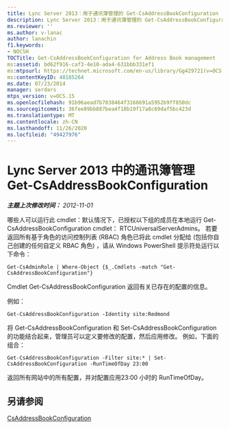 ```yaml
---
title: Lync Server 2013：用于通讯簿管理的 Get-CsAddressBookConfiguration
description: Lync Server 2013：用于通讯簿管理的 Get-CsAddressBookConfiguration。
ms.reviewer: ''
ms.author: v-lanac
author: lanachin
f1.keywords:
- NOCSH
TOCTitle: Get-CsAddressBookConfiguration for Address Book management
ms:assetid: bd62f916-caf3-4e10-ada4-631bbb331ef1
ms:mtpsurl: https://technet.microsoft.com/en-us/library/Gg429721(v=OCS.15)
ms:contentKeyID: 48185264
ms.date: 07/23/2014
manager: serdars
mtps_version: v=OCS.15
ms.openlocfilehash: 91b96aead7b7038464f3166691a5952b9ff850dc
ms.sourcegitcommit: 36fee89bb887bea4f18b19f17a8c69daf5bc423d
ms.translationtype: MT
ms.contentlocale: zh-CN
ms.lasthandoff: 11/26/2020
ms.locfileid: "49427976"
---
```

# <a name="get-csaddressbookconfiguration-for-address-book-management-in-lync-server-2013"></a>Lync Server 2013 中的通讯簿管理 Get-CsAddressBookConfiguration

<div data-xmlns="http://www.w3.org/1999/xhtml">

<div class="topic" data-xmlns="http://www.w3.org/1999/xhtml" data-msxsl="urn:schemas-microsoft-com:xslt" data-cs="https://msdn.microsoft.com/">

<div data-asp="https://msdn2.microsoft.com/asp">



</div>

<div id="mainSection">

<div id="mainBody">

<span> </span>

_**主题上次修改时间：** 2012-11-01_

哪些人可以运行此 cmdlet：默认情况下，已授权以下组的成员在本地运行 Get-CsAddressBookConfiguration cmdlet： RTCUniversalServerAdmins。 若要返回所有基于角色的访问控制列表 (RBAC) 角色已将此 cmdlet 分配给 (包括你自己创建的任何自定义 RBAC 角色) ，请从 Windows PowerShell 提示符处运行以下命令：

    Get-CsAdminRole | Where-Object {$_.Cmdlets -match "Get-CsAddressBookConfiguration"}

Cmdlet Get-CsAddressBookConfiguration 返回有关已存在的配置的信息。

例如：

    Get-CsAddressBookConfiguration -Identity site:Redmond

将 Get-CsAddressBookConfiguration 和 Set-CsAddressBookConfiguration 的功能结合起来，管理员可以定义要修改的配置，然后应用修改。 例如，下面的组合：

    Get-CsAddressBookConfiguration -Filter site:* | Set-CsAddressBookConfiguration -RunTimeOfDay 23:00

返回所有网站中的所有配置，并对配置应用23:00 小时的 RunTimeOfDay。

<div>

## <a name="see-also"></a>另请参阅


[CsAddressBookConfiguration](https://docs.microsoft.com/powershell/module/skype/Get-CsAddressBookConfiguration)  
  

</div>

</div>

<span> </span>

</div>

</div>

</div>

